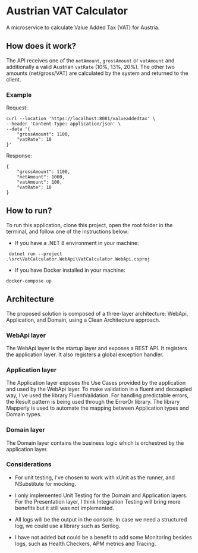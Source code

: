 # Austrian VAT Calculator

A microservice to calculate Value Added Tax (VAT) for Austria.

## How does it work?

The API receives one of the `netAmount`, `grossAmount` or `vatAmount` and additionally a valid Austrian `vatRate` (10%, 13%, 20%). The other two amounts (net/gross/VAT) are calculated by the system and returned to the client.

### Example

Request:

```
curl --location 'https://localhost:8081/valueaddedtax' \
--header 'Content-Type: application/json' \
--data '{
    "grossAmount": 1100,
    "vatRate": 10
}'
```

Response:

```
{
    "grossAmount": 1100,
    "netAmount": 1000,
    "vatAmount": 100,
    "vatRate": 10
}
```

## How to run?

To run this application, clone this project, open the root folder in the terminal, and follow one of the instructions below:

- If you have a .NET 8 environment in your machine:

```
 dotnet run --project .\src\VatCalculator.WebApi\VatCalculator.WebApi.csproj
```

- If you have Docker installed in your machine:

```
docker-compose up
```

## Architecture

The proposed solution is composed of a three-layer architecture: WebApi, Application, and Domain, using a Clean Architecture approach. 

### WebApi layer
The WebApi layer is the startup layer and exposes a REST API. It registers the application layer. It also registers a global exception handler.

### Application layer
The Application layer exposes the Use Cases provided by the application and used by the WebApi layer. To make validation in a fluent and decoupled way, I've used the library FluentValidation. For handling predictable errors, the Result pattern is being used through the ErrorOr library. The library Mapperly is used to automate the mapping between Application types and Domain types.

### Domain layer

The Domain layer contains the business logic which is orchestred by the application layer.

### Considerations

- For unit testing, I've chosen to work with xUnit as the runner, and NSubstitute for mocking.

- I only implemented Unit Testing for the Domain and Application layers. For the Presentation layer, I think Integration Testing will bring more benefits but it still was not implemented.

- All logs will be the output in the console. In case we need a structured log, we could use a library such as Serilog.

- I have not added but could be a benefit to add some Monitoring besides logs, such as Health Checkers, APM metrics and Tracing.